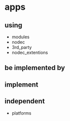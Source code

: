# apps

## using
* modules
* nodec
* 3rd_party
* nodec_extentions

## be implemented by

## implement

## independent
* platforms